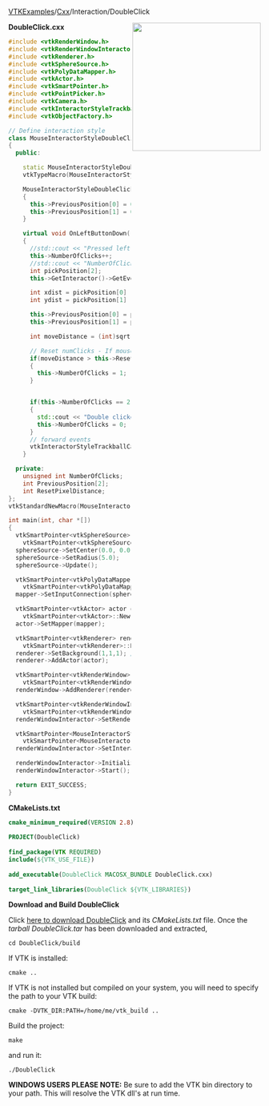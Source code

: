 [VTKExamples](/index/)/[Cxx](/Cxx)/Interaction/DoubleClick

<img align="right" src="https://github.com/lorensen/VTKExamples/blob/gh-pages/Testing/Baseline/Interaction/TestDoubleClick.png?raw=true" width="256" />

**DoubleClick.cxx**
```c++
#include <vtkRenderWindow.h>
#include <vtkRenderWindowInteractor.h>
#include <vtkRenderer.h>
#include <vtkSphereSource.h>
#include <vtkPolyDataMapper.h>
#include <vtkActor.h>
#include <vtkSmartPointer.h>
#include <vtkPointPicker.h>
#include <vtkCamera.h>
#include <vtkInteractorStyleTrackballCamera.h>
#include <vtkObjectFactory.h>

// Define interaction style
class MouseInteractorStyleDoubleClick : public vtkInteractorStyleTrackballCamera
{
  public:

    static MouseInteractorStyleDoubleClick* New();
    vtkTypeMacro(MouseInteractorStyleDoubleClick, vtkInteractorStyleTrackballCamera);

    MouseInteractorStyleDoubleClick() : NumberOfClicks(0), ResetPixelDistance(5)
    {
      this->PreviousPosition[0] = 0;
      this->PreviousPosition[1] = 0;
    }

    virtual void OnLeftButtonDown()
    {
      //std::cout << "Pressed left mouse button." << std::endl;
      this->NumberOfClicks++;
      //std::cout << "NumberOfClicks = " << this->NumberOfClicks << std::endl;
      int pickPosition[2];
      this->GetInteractor()->GetEventPosition(pickPosition);

      int xdist = pickPosition[0] - this->PreviousPosition[0];
      int ydist = pickPosition[1] - this->PreviousPosition[1];

      this->PreviousPosition[0] = pickPosition[0];
      this->PreviousPosition[1] = pickPosition[1];

      int moveDistance = (int)sqrt((double)(xdist*xdist + ydist*ydist));

      // Reset numClicks - If mouse moved further than resetPixelDistance
      if(moveDistance > this->ResetPixelDistance)
      {
        this->NumberOfClicks = 1;
      }


      if(this->NumberOfClicks == 2)
      {
        std::cout << "Double clicked." << std::endl;
        this->NumberOfClicks = 0;
      }
      // forward events
      vtkInteractorStyleTrackballCamera::OnLeftButtonDown();
    }

  private:
    unsigned int NumberOfClicks;
    int PreviousPosition[2];
    int ResetPixelDistance;
};
vtkStandardNewMacro(MouseInteractorStyleDoubleClick);

int main(int, char *[])
{
  vtkSmartPointer<vtkSphereSource> sphereSource =
    vtkSmartPointer<vtkSphereSource>::New();
  sphereSource->SetCenter(0.0, 0.0, 0.0);
  sphereSource->SetRadius(5.0);
  sphereSource->Update();

  vtkSmartPointer<vtkPolyDataMapper> mapper =
    vtkSmartPointer<vtkPolyDataMapper>::New();
  mapper->SetInputConnection(sphereSource->GetOutputPort());

  vtkSmartPointer<vtkActor> actor =
    vtkSmartPointer<vtkActor>::New();
  actor->SetMapper(mapper);

  vtkSmartPointer<vtkRenderer> renderer =
    vtkSmartPointer<vtkRenderer>::New();
  renderer->SetBackground(1,1,1); // Background color white
  renderer->AddActor(actor);

  vtkSmartPointer<vtkRenderWindow> renderWindow =
    vtkSmartPointer<vtkRenderWindow>::New();
  renderWindow->AddRenderer(renderer);

  vtkSmartPointer<vtkRenderWindowInteractor> renderWindowInteractor =
    vtkSmartPointer<vtkRenderWindowInteractor>::New();
  renderWindowInteractor->SetRenderWindow ( renderWindow );

  vtkSmartPointer<MouseInteractorStyleDoubleClick> style =
    vtkSmartPointer<MouseInteractorStyleDoubleClick>::New();
  renderWindowInteractor->SetInteractorStyle( style );

  renderWindowInteractor->Initialize();
  renderWindowInteractor->Start();

  return EXIT_SUCCESS;
}
```
**CMakeLists.txt**
```cmake
cmake_minimum_required(VERSION 2.8)
 
PROJECT(DoubleClick)
 
find_package(VTK REQUIRED)
include(${VTK_USE_FILE})
 
add_executable(DoubleClick MACOSX_BUNDLE DoubleClick.cxx)
 
target_link_libraries(DoubleClick ${VTK_LIBRARIES})
```

**Download and Build DoubleClick**

Click [here to download DoubleClick](https://github.com/lorensen/VTKWikiExamplesTarballs/raw/master/DoubleClick.tar) and its *CMakeLists.txt* file.
Once the *tarball DoubleClick.tar* has been downloaded and extracted,
```
cd DoubleClick/build 
```
If VTK is installed:
```
cmake ..
```
If VTK is not installed but compiled on your system, you will need to specify the path to your VTK build:
```
cmake -DVTK_DIR:PATH=/home/me/vtk_build ..
```
Build the project:
```
make
```
and run it:
```
./DoubleClick
```
**WINDOWS USERS PLEASE NOTE:** Be sure to add the VTK bin directory to your path. This will resolve the VTK dll's at run time.

